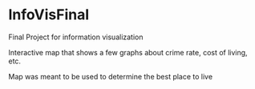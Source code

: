 # InfoVisFinal
Final Project for information visualization

Interactive map that shows a few graphs about crime rate, cost of living, etc.

Map was meant to be used to determine the best place to live
